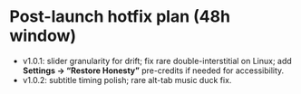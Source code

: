 # Post-launch hotfix plan (48h window)

- v1.0.1: slider granularity for drift; fix rare double-interstitial on Linux; add **Settings → “Restore Honesty”** pre-credits if needed for accessibility.
- v1.0.2: subtitle timing polish; rare alt-tab music duck fix.